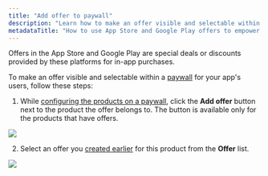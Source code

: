 ```yaml
---
title: "Add offer to paywall"
description: "Learn how to make an offer visible and selectable within a Adapty paywall for your app's users"
metadataTitle: "How to use App Store and Google Play offers to empower your paywalls"
---
```


Offers in the App Store and Google Play are special deals or discounts provided by these platforms for in-app purchases.

To make an offer visible and selectable within a [paywall](https://docs.adapty.io/docs/paywalls) for your app's users, follow these steps:

1. While [configuring the products on a paywall](paywalls#create-a-paywall), click the **Add offer** button next to the product the offer belongs to. The button is available only for the products that have offers.

   
<div style={{ textAlign: 'center' }}>
  <img 
    src="https://files.readme.io/3a727c2-add_offer_to_paywall.png" 
    style={{ width: '70%', border: '1px solid grey' }}
  />
</div>



2. Select an offer you [created earlier](create-offer) for this product from the **Offer** list.


<div style={{ textAlign: 'center' }}>
  <img 
    src="https://files.readme.io/8eab55a-add_offer_to_paywall_2.png" 
    style={{ width: '70%', border: '1px solid grey' }}
  />
</div>


